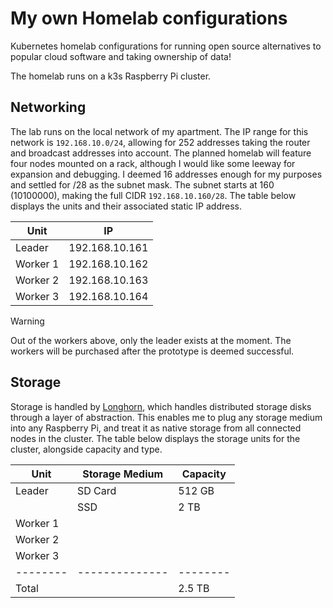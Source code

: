# My own Homelab configurations

Kubernetes homelab configurations for running open source alternatives to popular cloud software and taking ownership of data!

The homelab runs on a k3s Raspberry Pi cluster.

## Networking

The lab runs on the local network of my apartment. The IP range for this network is `192.168.10.0/24`, allowing for 252 addresses taking the router and broadcast addresses into account. The planned homelab will feature four nodes mounted on a rack, although I would like some leeway for expansion and debugging. I deemed 16 addresses enough for my purposes and settled for /28 as the subnet mask. The subnet starts at 160 (10100000), making the full CIDR `192.168.10.160/28`. The table below displays the units and their associated static IP address.

| Unit     | IP             |
| -------- | -------------- |
| Leader   | 192.168.10.161 | 
| Worker 1 | 192.168.10.162 |
| Worker 2 | 192.168.10.163 |
| Worker 3 | 192.168.10.164 |

> [!Warning]
> Out of the workers above, only the leader exists at the moment. The workers will be purchased after the prototype is deemed successful.

## Storage

Storage is handled by [Longhorn](https://longhorn.io/), which handles distributed storage disks through a layer of abstraction. This enables me to plug any storage medium into any Raspberry Pi, and treat it as native storage from all connected nodes in the cluster. The table below displays the storage units for the cluster, alongside capacity and type.

| Unit     | Storage Medium | Capacity |
| -------- | -------------- | -------- |
| Leader   | SD Card        | 512 GB   |
|          | SSD            | 2 TB     |
| Worker 1 |                |          |
| Worker 2 |                |          |
| Worker 3 |                |          |
| -------- | -------------- | -------- |
| Total    |                | 2.5 TB   |

